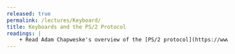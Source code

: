 ```yaml
---
released: true
permalink: /lectures/Keyboard/
title: Keyboards and the PS/2 Protocol
readings: |
    + Read Adam Chapweske's overview of the [PS/2 protocol](https://www.avrfreaks.net/sites/default/files/PS2%20Keyboard.pdf) for keyboards and mice.
---
```



